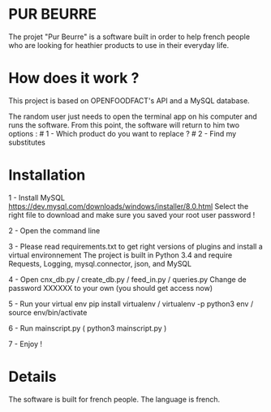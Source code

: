 # PUR BEURRE

The projet "Pur Beurre" is a software built in order to help french people who are looking for heathier products to use in their everyday life. 

# How does it work ?
This project is based on OPENFOODFACT's API and a MySQL database.

The random user just needs to open the terminal app on his computer and runs the software.
From this point, the software will return to him two options :
      # 1 - Which product do you want to replace ?
      # 2 - Find my substitutes
      
# Installation

1 - Install MySQL
https://dev.mysql.com/downloads/windows/installer/8.0.html
Select the right file to download and make sure you saved your root user password ! 

2 - Open the command line

3 - Please read requirements.txt to get right versions of plugins and install a virtual environnement
The project is built in Python 3.4 and require Requests, Logging, mysql.connector, json, and MySQL

4 - Open cnx_db.py / create_db.py / feed_in.py / queries.py
Change de password XXXXXX to your own (you should get access now)

5 - Run your virtual env
pip install virtualenv / virtualenv -p python3 env / source env/bin/activate



6 - Run mainscript.py ( python3 mainscript.py )

7 - Enjoy !

# Details
The software is built for french people.
The language is french.
